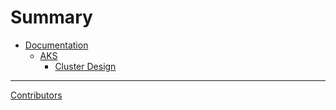 # Summary

- [Documentation](README.md)
    - [AKS](aks/README.md)
      - [Cluster Design](aks/cluster-design/AKS-CLUSTER-DESIGN.md)

-----------

[Contributors](misc/contributors.md)